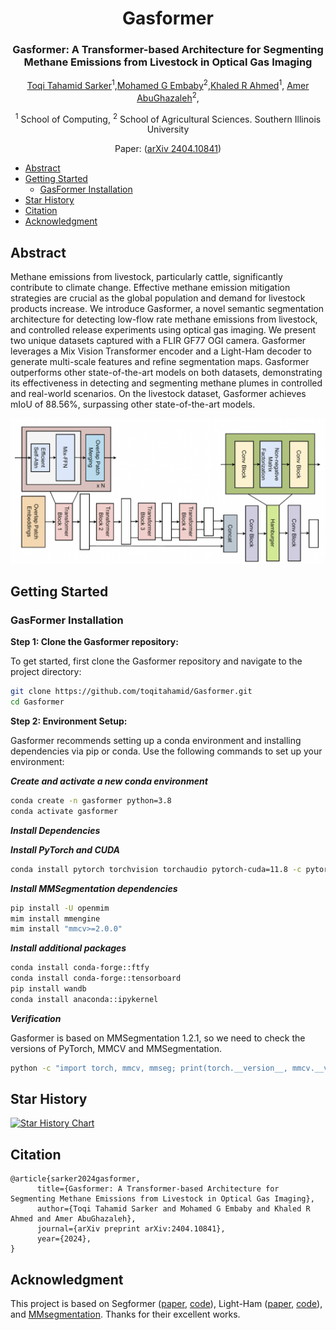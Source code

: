 
<div align="center">
<h1>Gasformer </h1>
<h3>Gasformer: A Transformer-based Architecture for Segmenting Methane Emissions from Livestock in Optical Gas Imaging</h3>

[Toqi Tahamid Sarker](https://scholar.google.com/citations?hl=en&pli=1&user=i1SmuwYAAAAJ)<sup>1</sup>,[Mohamed G Embaby](https://scholar.google.com/citations?hl=en&user=N4Pc3A0AAAAJ)<sup>2</sup>,[Khaled R Ahmed](https://scholar.google.com/citations?user=FYKqgh4AAAAJ&hl=en)<sup>1</sup>, [Amer AbuGhazaleh](https://scholar.google.com/citations?hl=en&user=FxqWjHsAAAAJ)<sup>2</sup>,

<sup>1</sup> School of Computing, <sup>2</sup>  School of Agricultural Sciences.
Southern Illinois University

Paper: ([arXiv 2404.10841](https://arxiv.org/abs/2404.10841))

</div>


- [Abstract](#abstract)
- [Getting Started](#getting-started)
  - [GasFormer Installation](#gasformer-installation)
- [Star History](#star-history)
- [Citation](#citation)
- [Acknowledgment](#acknowledgment)




## Abstract
Methane emissions from livestock, particularly cattle, significantly contribute to climate change. Effective methane emission mitigation strategies are crucial as the global population and demand for livestock products increase. We introduce Gasformer, a novel semantic segmentation architecture for detecting low-flow rate methane emissions from livestock, and controlled release experiments using optical gas imaging. We present two unique datasets captured with a FLIR GF77 OGI camera. Gasformer leverages a Mix Vision Transformer encoder and a Light-Ham decoder to generate multi-scale features and refine segmentation maps. Gasformer outperforms other state-of-the-art models on both datasets, demonstrating its effectiveness in detecting and segmenting methane plumes in controlled and real-world scenarios. On the livestock dataset, Gasformer achieves mIoU of 88.56%, surpassing other state-of-the-art models.

<p align="center">
  <div style="position: relative; display: inline-block;">
    <img src="./resources/gasformer.png" alt="Wide Image" style="display: block;">
    <!-- <img src="./resources/param_count_table.PNG" alt="Narrow Image" width="250" style="position: absolute; top: 50%; left: 50%; transform: translate(-50%, -50%);"> -->
  </div>
</p>


## Getting Started


### GasFormer Installation

**Step 1: Clone the Gasformer repository:**

To get started, first clone the Gasformer repository and navigate to the project directory:



```bash
git clone https://github.com/toqitahamid/Gasformer.git
cd Gasformer
```


**Step 2: Environment Setup:**

Gasformer recommends setting up a conda environment and installing dependencies via pip or conda. Use the following commands to set up your environment:

***Create and activate a new conda environment***

```bash
conda create -n gasformer python=3.8
conda activate gasformer
```

***Install Dependencies***

***Install PyTorch and CUDA***

```bash
conda install pytorch torchvision torchaudio pytorch-cuda=11.8 -c pytorch -c nvidia
```

***Install MMSegmentation dependencies***

```bash
pip install -U openmim
mim install mmengine
mim install "mmcv>=2.0.0"
```

***Install additional packages***

```bash
conda install conda-forge::ftfy
conda install conda-forge::tensorboard
pip install wandb
conda install anaconda::ipykernel
```

***Verification***

Gasformer is based on MMSegmentation 1.2.1, so we need to check the versions of PyTorch, MMCV and MMSegmentation.

```bash
python -c "import torch, mmcv, mmseg; print(torch.__version__, mmcv.__version__, mmseg.__version__)"
```


## Star History

[![Star History Chart](https://api.star-history.com/svg?repos=toqitahamid/Gasformer&type=Date)](https://star-history.com/#toqitahamid/Gasformer&Date)



## Citation

```
@article{sarker2024gasformer,
      title={Gasformer: A Transformer-based Architecture for Segmenting Methane Emissions from Livestock in Optical Gas Imaging}, 
      author={Toqi Tahamid Sarker and Mohamed G Embaby and Khaled R Ahmed and Amer AbuGhazaleh},
      journal={arXiv preprint arXiv:2404.10841},
      year={2024},
}
```



## Acknowledgment

This project is based on Segformer ([paper](https://arxiv.org/abs/2105.15203), [code](https://github.com/NVlabs/SegFormer/tree/master)), Light-Ham ([paper](https://arxiv.org/abs/2109.04553), [code](https://github.com/Gsunshine/Enjoy-Hamburger/tree/main/seg_light_ham)), and [MMsegmentation](https://github.com/open-mmlab/mmsegmentation). Thanks for their excellent works.
